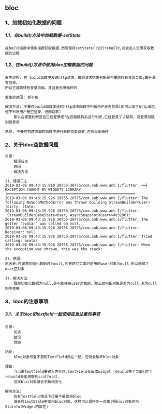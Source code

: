 bloc
-----
### 1、加载初始化数据的问题
##### 1.1、在build()方法中加载数据-setState
```
在build函数中使用函数获取数据,然后使用setState()进行rebuild,则会进入无限获取数据的过程
```
##### 1.2、在build()方法中使用bloc加载数据的问题
```
发生过程: 在 build函数中发送http请求，根据请求结果判断是否要跳转到登录页面;由于没有登录，
所以它就跳转到登录页面，并且是无限循环的
```
```
发生的原因: 暂不知
```
```
解决方法: 不要在build函数发送的http请求函数中判断用户是否登录(即可以发生http请求,但不判断用户是否登录，进而跳转)
	那么在哪里判断是否已经登录呢?在页面跳转前进行判断,已经登录了才跳转，没登录则跳到登录页
```
```
总结: 不要在构建页面的函数中进行新的页面跳转,否则无限循环
```
### 2、关于bloc空数据问题
```
目录:
	错误日志	
	原因	
	解决方法
```
```
1)、错误日志
2019-03-06 09:43:15.910 20755-20775/com.anb.www.anb I/flutter: ══╡ EXCEPTION CAUGHT BY WIDGETS LIBRARY ╞═══════════════════════════════════════════════════════════
2019-03-06 09:43:15.926 20755-20775/com.anb.www.anb I/flutter: The following NoSuchMethodError was thrown building StreamBuilder<User>(dirty, state:
2019-03-06 09:43:15.926 20755-20775/com.anb.www.anb I/flutter: _StreamBuilderBaseState<User, AsyncSnapshot<User>>#e3296):
2019-03-06 09:43:15.926 20755-20775/com.anb.www.anb I/flutter: The getter 'avatar' was called on null.
2019-03-06 09:43:15.926 20755-20775/com.anb.www.anb I/flutter: Receiver: null
2019-03-06 09:43:15.926 20755-20775/com.anb.www.anb I/flutter: Tried calling: avatar
2019-03-06 09:43:15.926 20755-20775/com.anb.www.anb I/flutter: When the exception was thrown, this was the stack:
```
```
2)、原因
原因是:在设置初始化数据时为null,它先建立页面时使用的user对象为null,所以造成了user空对象
```
```
3)、解决方法
	既然初始化数据为null,是不能使用user对象的，那么就判断对象是否为null;若为null则不使用
```
### 3、bloc的注意事项
##### 3.1、关于bloc和textfield一起使用应当注意的事项
```
目录:
    论点
    结论
    理由
```
```
结论:
    bloc对象尽量不要和TextField用在一起，否则会破坏bloc对象
```
```
理由:
    当点击textfield要输入内容时,textField会造成widget rebuild整个页面(这个rebuild会追溯哦到scaffold),
    这样bloc对象就会不断地变化
```
```
解决方法:
    在有TextField情况下尽量不要使用bloc
    或者在initState中使用bloc对象，这样可以保持同一对象(把bloc对象作为StatefulWidget的属性)
```
